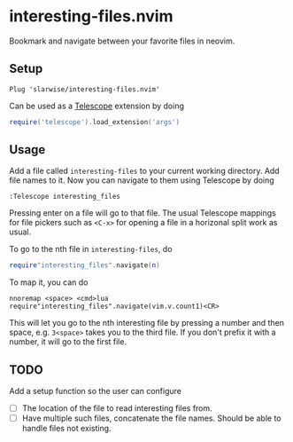 # interesting-files.nvim

Bookmark and navigate between your favorite files in neovim.

## Setup

```vim
Plug 'slarwise/interesting-files.nvim'
```

Can be used as a [Telescope](https://github.com/nvim-telescope/telescope.nvim)
extension by doing 

```lua
require('telescope').load_extension('args')
```

## Usage

Add a file called `interesting-files` to your current working directory. Add
file names to it. Now you can navigate to them using Telescope by doing

```vim
:Telescope interesting_files
```

Pressing enter on a file will go to that file. The usual Telescope mappings for
file pickers such as `<C-x>` for opening a file in a horizonal split work as
usual.

To go to the nth file in `interesting-files`, do

```lua
require"interesting_files".navigate(n)
```

To map it, you can do

```vim
nnoremap <space> <cmd>lua require"interesting_files".navigate(vim.v.count1)<CR>
```

This will let you go to the nth interesting file by pressing a number and then
space, e.g. `3<space>` takes you to the third file. If you don't prefix it with
a number, it will go to the first file.

## TODO

Add a setup function so the user can configure

- [ ] The location of the file to read interesting files from.
- [ ] Have multiple such files, concatenate the file names. Should be able to
  handle files not existing.
